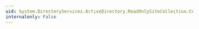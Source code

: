 ```yaml
---
uid: System.DirectoryServices.ActiveDirectory.ReadOnlySiteCollection.Contains(System.DirectoryServices.ActiveDirectory.ActiveDirectorySite)
internalonly: False
---
```

